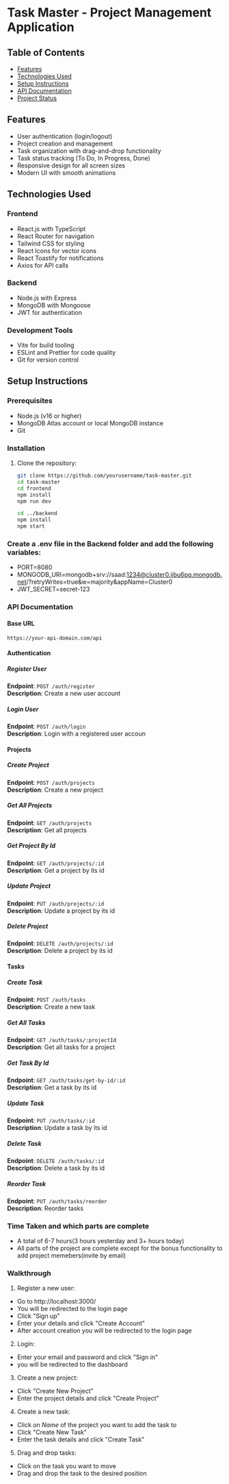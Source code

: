 # Task Master - Project Management Application

## Table of Contents

- [Features](#features)
- [Technologies Used](#technologies-used)
- [Setup Instructions](#setup-instructions)
- [API Documentation](#api-documentation)
- [Project Status](#project-status)

## Features

- User authentication (login/logout)
- Project creation and management
- Task organization with drag-and-drop functionality
- Task status tracking (To Do, In Progress, Done)
- Responsive design for all screen sizes
- Modern UI with smooth animations

## Technologies Used

### Frontend

- React.js with TypeScript
- React Router for navigation
- Tailwind CSS for styling
- React Icons for vector icons
- React Toastify for notifications
- Axios for API calls

### Backend

- Node.js with Express
- MongoDB with Mongoose
- JWT for authentication

### Development Tools

- Vite for build tooling
- ESLint and Prettier for code quality
- Git for version control

## Setup Instructions

### Prerequisites

- Node.js (v16 or higher)
- MongoDB Atlas account or local MongoDB instance
- Git

### Installation

1. Clone the repository:

   ```bash
   git clone https://github.com/yourusername/task-master.git
   cd task-master
   cd frontend
   npm install
   npm run dev

   cd ../backend
   npm install
   npm start
   ```

### Create a .env file in the Backend folder and add the following variables:

- PORT=8080
- MONGODB_URI=mongodb+srv://saad:1234@cluster0.ijbu6pq.mongodb.net/?retryWrites=true&w=majority&appName=Cluster0
- JWT_SECRET=secret-123

### API Documentation

#### Base URL

`https://your-api-domain.com/api`

#### Authentication

##### Register User

**Endpoint**: `POST /auth/register`  
**Description**: Create a new user account

##### Login User

**Endpoint**: `POST /auth/login`  
**Description**: Login with a registered user accoun

#### Projects

##### Create Project

**Endpoint**: `POST /auth/projects`  
**Description**: Create a new project

##### Get All Projects

**Endpoint**: `GET /auth/projects`  
**Description**: Get all projects

##### Get Project By Id

**Endpoint**: `GET /auth/projects/:id`  
**Description**: Get a project by its id

##### Update Project

**Endpoint**: `PUT /auth/projects/:id`  
**Description**: Update a project by its id

##### Delete Project

**Endpoint**: `DELETE /auth/projects/:id`  
**Description**: Delete a project by its id

#### Tasks

##### Create Task

**Endpoint**: `POST /auth/tasks`  
**Description**: Create a new task

##### Get All Tasks

**Endpoint**: `GET /auth/tasks/:projectId`  
**Description**: Get all tasks for a project

##### Get Task By Id

**Endpoint**: `GET /auth/tasks/get-by-id/:id`  
**Description**: Get a task by its id

##### Update Task

**Endpoint**: `PUT /auth/tasks/:id`  
**Description**: Update a task by its id

##### Delete Task

**Endpoint**: `DELETE /auth/tasks/:id`  
**Description**: Delete a task by its id

##### Reorder Task

**Endpoint**: `PUT /auth/tasks/reorder`  
**Description**: Reorder tasks

### Time Taken and which parts are complete

- A total of 6-7 hours(3 hours yesterday and 3+ hours today)
- All parts of the project are complete except for the bonus functionality to add project memebers(invite by email)

### Walkthrough

1. Register a new user:

- Go to http://localhost:3000/
- You will be redirected to the login page
- Click "Sign up"
- Enter your details and click "Create Account"
- After account creation you will be redirected to the login page

2. Login:

- Enter your email and password and click "Sign in"
- you will be redirected to the dashboard

3. Create a new project:

- Click "Create New Project"
- Enter the project details and click "Create Project"

4. Create a new task:

- Click on _Name_ of the project you want to add the task to
- Click "Create New Task"
- Enter the task details and click "Create Task"

5. Drag and drop tasks:

- Click on the task you want to move
- Drag and drop the task to the desired position
